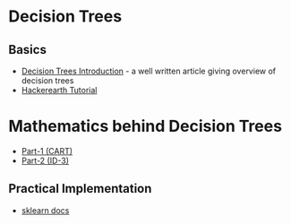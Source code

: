 # Decision Trees

## Basics
- [Decision Trees Introduction](https://towardsdatascience.com/decision-trees-in-machine-learning-641b9c4e8052) - a well written article giving overview of decision trees
- [Hackerearth Tutorial](https://www.hackerearth.com/practice/machine-learning/machine-learning-algorithms/ml-decision-tree/tutorial/#:~:text=Decision%20Trees%20are%20a%20non,inferred%20from%20the%20data%20features.)

# Mathematics behind Decision Trees
- [Part-1 (CART)](https://medium.com/@ankitnitjsr13/math-behind-decision-tree-algorithm-2aa398561d6d)
- [Part-2 (ID-3)](https://medium.com/@ankitnitjsr13/decision-tree-algorithm-id3-d512db495c90)

## Practical Implementation
- [sklearn docs](https://scikit-learn.org/stable/modules/tree.html)